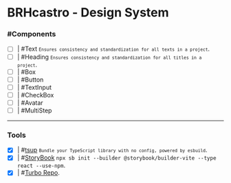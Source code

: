 # BRHcastro - Design System

### #Components
- [ ] | #Text <small>`Ensures consistency and standardization for all texts in a project`</small>.
- [ ] | #Heading <small>`Ensures consistency and standardization for all titles in a project`</small>.
- [ ] | #Box
- [ ] | #Button
- [ ] | #TextInput
- [ ] | #CheckBox
- [ ] | #Avatar
- [ ] | #MultiStep

----------
### Tools
- [x] | #[tsup](https://tsup.egoist.dev/) <small>`Bundle your TypeScript library with no config, powered by esbuild`</small>.
- [x] | #[StoryBook](https://storybook.js.org/) `npx sb init --builder @storybook/builder-vite --type react --use-npm`.
- [x] | #[Turbo Repo](https://turbo.build/repo).